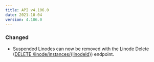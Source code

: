 ```yaml
---
title: API v4.106.0
date: 2021-10-04
version: 4.106.0
---
```


### Changed

- Suspended Linodes can now be removed with the Linode Delete ([DELETE /linode/instances/{linodeId}](/docs/api/linode-instances/#linode-delete)) endpoint.